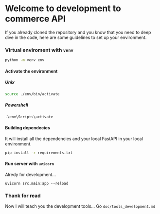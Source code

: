 # Welcome to development to commerce API

If you already cloned the repository and you know that you need to deep dive in the code, here are some guidelines to set up your environment.


### Virtual enviroment with `venv`

```sh
python -m venv env
```

#### Activate the environment


##### Unix

```sh
source ./env/bin/activate
```

##### Powershell

```ps1
.\env\Scripts\activate
```

#### Building dependecies

It will install all the dependencies and your local FastAPI in your local environment.

```sh
pip install -r requirements.txt
```

#### Run server with `uvicorn`

Alredy for development...

```shell
uvicorn src.main:app --reload
```

### Thank for read

Now I will teach you the development tools... Go `doc/tools_development.md`